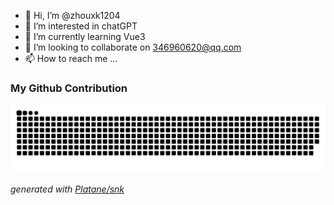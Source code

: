 - 👋 Hi, I’m @zhouxk1204
- 👀 I’m interested in chatGPT
- 🌱 I’m currently learning Vue3
- 💞️ I’m looking to collaborate on 346960620@qq.com
- 📫 How to reach me ...

### My Github Contribution
<picture>
  <source media="(prefers-color-scheme: dark)" srcset="https://raw.githubusercontent.com/platane/platane/output/github-contribution-grid-snake-dark.svg">
  <source media="(prefers-color-scheme: light)" srcset="https://raw.githubusercontent.com/platane/platane/output/github-contribution-grid-snake.svg">
  <img alt="github contribution grid snake animation" src="https://raw.githubusercontent.com/platane/platane/output/github-contribution-grid-snake.svg">
</picture>

_generated with [Platane/snk](https://github.com/Platane/snk)_
<!---
zhouxk1204/zhouxk1204 is a ✨ special ✨ repository because its `README.md` (this file) appears on your GitHub profile.
You can click the Preview link to take a look at your changes.
--->

